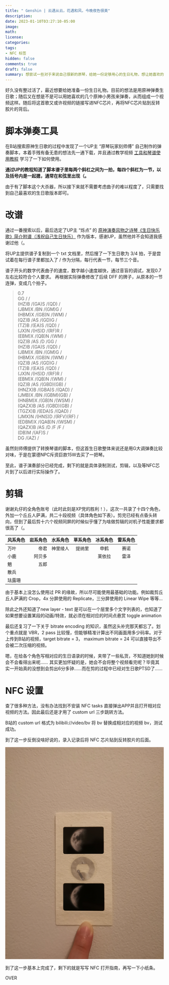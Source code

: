 ```yaml
---
title: " Genshin | 云遇从云，花遇和风，今晚夜色很美"
description: 
date: 2023-01-10T03:27:10-05:00
image: 
math:
license: 
categories:
tags:
- NFC 标签
hidden: false
comments: true
draft: false
summary: 想尝试一些对于来说自己很新的原琴，给她一份足够用心的生日礼物，想让她喜欢的原神小男孩给她弹奏生日歌。
---
```


好久没有整过活了，最近想要给她准备一份生日礼物。目前的想法是用原神弹奏生日歌；随后又在想是不是可以用她喜欢的几个原神小男孩来弹奏，从而组成一个视频这样。随后将这首歌又或许视频的链接写进NFC芯片，再将NFC芯片贴到反转胶片的背后。


# 脚本弹奏工具

在B站搜索原神生日歌的过程中发现了一个UP主 “原琴玩家刻师傅” 自己制作的弹奏脚本，本着手残有备无患的想法先一通下载，并且通过教学视频 [工具和琴谱使用教程](https://www.bilibili.com/video/BV1tN4y1A75h?p=1&vd_source=bace143169f8e14bbe411fcd4246d71c) 学习了一下如何使用。

**通过UP的教程知道了脚本谱子里每两个斜杠之间为一拍，每四个斜杠为一节，以及括号内是一起摁，通常在和弦里出现（。**

由于有了脚本这个大杀器，所以接下来就不需要考虑曲子的难以程度了，只需要找到自己最喜欢的生日歌版本即可。   


# 改谱

通过一番搜索以后，最后选定了UP主 “烁点” 的 [原神演奏风物之诗琴《生日快乐歌》简介附谱（浅祝自己生日快乐）](https://www.bilibili.com/video/BV1zU4y1R795/?spm_id_from=333.337.search-card.all.click&vd_source=bace143169f8e14bbe411fcd4246d71c) 作为版本，感谢UP，虽然他并不会知道我感谢过他（。

将UP主提供谱子复制到一个 txt 文档里，然后搜了一下生日歌为 3/4 拍，于是尝试着在每行谱子里都加入了 / 作为分隔，每行代表一节，每节三个音。  

谱子开头的数字代表曲子的速度，数字越小速度越快，通过音盲的调试，发现0.7左右比较符合个人要求。
再根据实际弹奏修改了后续 DFF 的牌子，从原本的一节连弹，变成几个拍子。

> 0.7  
> GG / /  
> (HZ)B /(GA)S /(QD) /  
> (JBM)X /BN /(GM)G /  
> (HBM)X /(GB)N /(WM) /  
> (QZ)B /AS /(GD)G /  
> (TZ)B /(EA)S /(QD) /  
> (JX)N /(HS)D /(RF)R /  
> (EBM)X /(QB)N /(WM) /  
> (QZ)B /AS /D /GG /   
> (HZ)B /(GA)S /(QD) /  
> (JBM)X /BN /(GM)G /  
> (HBM)X /(GB)N /(WM) /  
> (QZ)B /AS /(GD)G /  
> (TZ)B /(EA)S /(QD) /  
> (JX)N /(HS)D /(RF)R /  
> (EBM)X /(QB)N /(WM) /  
> (QZ)B /AS /(GBD)(GB) /  
> (HNZX)B /(GBA)S /(QAD) /  
> (JMB)X /BN /(GBM)(GB) /  
> (HNBM)X /(GB)N /(WSM) /  
> (QAZX)B /AS /(GBD)(GB) /  
> (TGZX)B /(EDA)S /(QAD) /  
> (JMX)N /(HNS)D /(RFV)(RF) /  
> (EDBM)X /(QAB)N /(WSM) /  
> (QAZX)B /AS /D /F /F /  
> (DB)M /(AF)S /  
> DG /(AZ) /  


虽然刻师傅提供了转换琴谱的脚本，但这首生日歌整体来说还是用G大调弹奏比较对味，于是在蒙德NPC斥资巨款15W去买了一把琴。  

至此，谱子演奏部分已经完成，剩下的就是具体录制测试，剪辑，以及等NFC芯片到了以后进行实际操作了。

# 剪辑

谢谢丸仔的全角色账号（此时此刻是XP党的胜利！），这次一共录了十四个角色，外加一个丘丘人萨满，共二十段视频（具体角色如下表）。剪完已经有点昏头转向，但到了最后剪十六个视频同屏的时候似乎懂了为啥做剪辑的对机子性能要求都很高了（。

| 风系角色 | 岩系角色 | 水系角色 | 草系角色 | 冰系角色 | 雷系角色 |
| :------| ------: | :------: | :------: | :------: | :------: |
| 万叶 | 帝君 | 神里绫人 | 提纳里 | 申鹤 | 赛诺 |
| 小鹿 | 阿贝多 |  |  | 莱依拉 | 雷泽 |
| 魈 | 五郎 |
| 散兵 |
| 珐露珊 |

由于基本上没怎么使用过 PR 的缘故，所以尽可能使用最基础的功能。例如裁剪丘丘人萨满的 Crop，4x 分屏使用的 Replicate，三分屏使用的 Linear Wipe 等等… 

除此之外还知道了new layer - text 是可以在一个层里多个文字列表的，也知道了如果想要设置某段的动画/特效，就必须在相对应的时间点悬赏 toggle animation

最后还复习了一下关于 bitrate encoding 的知识，虽然这头补完那天都忘了。划个重点就是 VBR，2 pass 比较慢，但能够精准计算出不同画面用多少码率。对于上传到B站的视频，target bitrate = 3， maximum bitrate = 24 可以直接导出不会被二次压缩的视频。

嗯，在给各个角色写相对应的生日语录的时候，夹带了一些私货，不知道她到时候会不会看得出来呢……
其实更加怀疑的是，她会不会将整个视频看完呢？毕竟其实一开始真的没想到会剪出6分多钟……而在剪的过程中已经对生日歌PTSD了……


# NFC 设置

查了很多种方法，没有办法找到不安装 NFC tasks 直接弹出APP并且打开相对应视频的方法。因此最后还是才用了 custom url 三步跳转方法。

B站的 custom url 格式为 bilibili://video/bv
将 bv 替换成相对应的视频 bv，测试成功。

到了这一步反倒没啥好说的，录入记录后将 NFC 芯片贴到反转胶片的后面。

![](https://raw.githubusercontent.com/Gilgamel/img-host/main/hugo/20230215023057.jpg)

到了这一步基本上完成了，剩下的就是写写 NFC 打开指南，再写一下小纸条。

OVER












